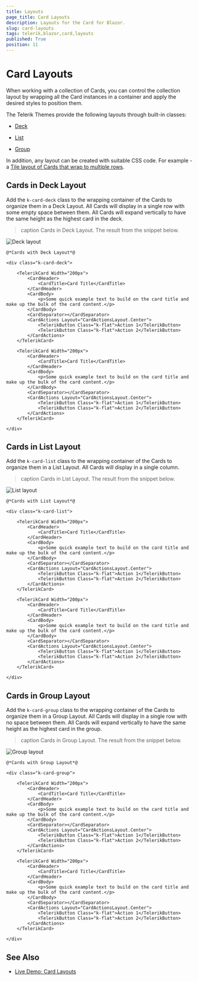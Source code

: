 ```yaml
---
title: Layouts
page_title: Card Layouts
description: Layouts for the Card for Blazor.
slug: card-layouts
tags: telerik,blazor,card,layouts
published: True
position: 11
---
```


# Card Layouts

When working with a collection of Cards, you can control the collection layout by wrapping all the Card instances in a container and apply the desired styles to position them.

The Telerik Themes provide the following layouts through built-in classes:

* [Deck](#cards-in-deck-layout)

* [List](#cards-in-list-layout)

* [Group](#cards-in-group-layout)

In addition, any layout can be created with suitable CSS code. For example - a [Tile layout of Cards that wrap to multiple rows](https://demos.telerik.com/blazor-ui/card/data-cards).

## Cards in Deck Layout

Add the `k-card-deck` class to the wrapping container of the Cards to organize them in a Deck Layout. All Cards will display in a single row with some empty space between them. All Cards will expand vertically to have the same height as the highest card in the deck.

>caption Cards in Deck Layout. The result from the snippet below.

![Deck layout](images/deck-layout-example.png)

````CSHTML
@*Cards with Deck Layout*@

<div class="k-card-deck">

    <TelerikCard Width="200px">
        <CardHeader>
            <CardTitle>Card Title</CardTitle>
        </CardHeader>
        <CardBody>
            <p>Some quick example text to build on the card title and make up the bulk of the card content.</p>
        </CardBody>
        <CardSeparator></CardSeparator>
        <CardActions Layout="CardActionsLayout.Center">
            <TelerikButton Class="k-flat">Action 1</TelerikButton>
            <TelerikButton Class="k-flat">Action 2</TelerikButton>
        </CardActions>
    </TelerikCard>

    <TelerikCard Width="200px">
        <CardHeader>
            <CardTitle>Card Title</CardTitle>
        </CardHeader>
        <CardBody>
            <p>Some quick example text to build on the card title and make up the bulk of the card content.</p>
        </CardBody>
        <CardSeparator></CardSeparator>
        <CardActions Layout="CardActionsLayout.Center">
            <TelerikButton Class="k-flat">Action 1</TelerikButton>
            <TelerikButton Class="k-flat">Action 2</TelerikButton>
        </CardActions>
    </TelerikCard>
    
</div>
````


## Cards in List Layout

Add the `k-card-list` class to the wrapping container of the Cards to organize them in a List Layout. All Cards will display in a single column.

>caption Cards in List Layout. The result from the snippet below.

![List layout](images/list-layout-example.png)

````CSHTML
@*Cards with List Layout*@

<div class="k-card-list">

    <TelerikCard Width="200px">
        <CardHeader>
            <CardTitle>Card Title</CardTitle>
        </CardHeader>
        <CardBody>
            <p>Some quick example text to build on the card title and make up the bulk of the card content.</p>
        </CardBody>
        <CardSeparator></CardSeparator>
        <CardActions Layout="CardActionsLayout.Center">
            <TelerikButton Class="k-flat">Action 1</TelerikButton>
            <TelerikButton Class="k-flat">Action 2</TelerikButton>
        </CardActions>
    </TelerikCard>

    <TelerikCard Width="200px">
        <CardHeader>
            <CardTitle>Card Title</CardTitle>
        </CardHeader>
        <CardBody>
            <p>Some quick example text to build on the card title and make up the bulk of the card content.</p>
        </CardBody>
        <CardSeparator></CardSeparator>
        <CardActions Layout="CardActionsLayout.Center">
            <TelerikButton Class="k-flat">Action 1</TelerikButton>
            <TelerikButton Class="k-flat">Action 2</TelerikButton>
        </CardActions>
    </TelerikCard>
    
</div>
````


## Cards in Group Layout

Add the `k-card-group` class to the wrapping container of the Cards to organize them in a Group Layout. All Cards will display in a single row with no space between them. All Cards will expand vertically to have the same height as the highest card in the group.

>caption Cards in Group Layout. The result from the snippet below.

![Group layout](images/group-layout-example.png)

````CSHTML
@*Cards with Group Layout*@

<div class="k-card-group">

    <TelerikCard Width="200px">
        <CardHeader>
            <CardTitle>Card Title</CardTitle>
        </CardHeader>
        <CardBody>
            <p>Some quick example text to build on the card title and make up the bulk of the card content.</p>
        </CardBody>
        <CardSeparator></CardSeparator>
        <CardActions Layout="CardActionsLayout.Center">
            <TelerikButton Class="k-flat">Action 1</TelerikButton>
            <TelerikButton Class="k-flat">Action 2</TelerikButton>
        </CardActions>
    </TelerikCard>

    <TelerikCard Width="200px">
        <CardHeader>
            <CardTitle>Card Title</CardTitle>
        </CardHeader>
        <CardBody>
            <p>Some quick example text to build on the card title and make up the bulk of the card content.</p>
        </CardBody>
        <CardSeparator></CardSeparator>
        <CardActions Layout="CardActionsLayout.Center">
            <TelerikButton Class="k-flat">Action 1</TelerikButton>
            <TelerikButton Class="k-flat">Action 2</TelerikButton>
        </CardActions>
    </TelerikCard>
    
</div>
````


## See Also

  * [Live Demo: Card Layouts](https://demos.telerik.com/blazor-ui/card/layouts)